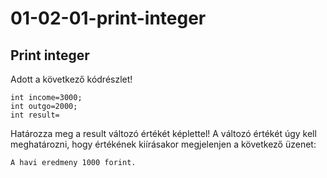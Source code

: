 # 01-02-01-print-integer
## Print integer

Adott a következő kódrészlet!

```
int income=3000;
int outgo=2000;
int result=
```

Határozza meg a result változó értékét képlettel!
A változó értékét úgy kell meghatározni, hogy értékének kiírásakor megjelenjen a következő üzenet:
```
A havi eredmeny 1000 forint.
```
